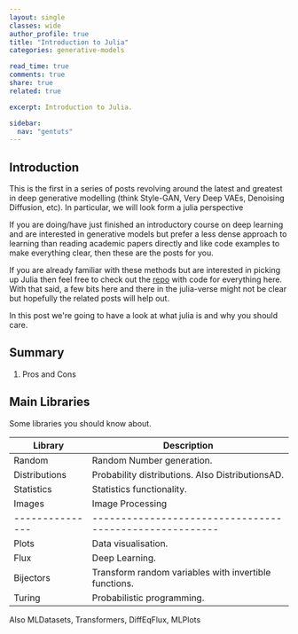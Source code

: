 ```yaml
---
layout: single
classes: wide
author_profile: true
title: "Introduction to Julia"
categories: generative-models

read_time: true
comments: true
share: true
related: true

excerpt: Introduction to Julia.

sidebar:
  nav: "gentuts"
---
```


## Introduction

This is the first in a series of posts revolving around the latest and greatest in deep generative modelling (think Style-GAN, Very Deep VAEs, Denoising Diffusion, etc). In particular, we will look form a julia perspective

If you are doing/have just finished an introductory course on deep learning and are interested in generative models but prefer a less dense approach to learning than reading academic papers directly and like code examples to make everything clear, then these are the posts for you.


If you are already familiar with these methods but are interested in picking up Julia then feel free to check out the [repo](javascipt:void(0)) with code for everything here. With that said, a few bits here and there in the julia-verse might not be clear but hopefully the related posts will help out.

In this post we're going to have a look at what julia is and why you should care.

## Summary

1. Pros and Cons


## Main Libraries

Some libraries you should know about.

| Library       | Description                                           |
|---------------|-------------------------------------------------------|
| Random        | Random Number generation.                             |
| Distributions | Probability distributions. Also DistributionsAD.      |
| Statistics    | Statistics functionality.                             |
| Images        | Image Processing                                      |
|---------------|-------------------------------------------------------|
| Plots         | Data visualisation.                                   |
| Flux          | Deep Learning.                                        |
| Bijectors     | Transform random variables with invertible functions. |
| Turing        | Probabilistic programming.                            |


Also MLDatasets, Transformers, DiffEqFlux, MLPlots
